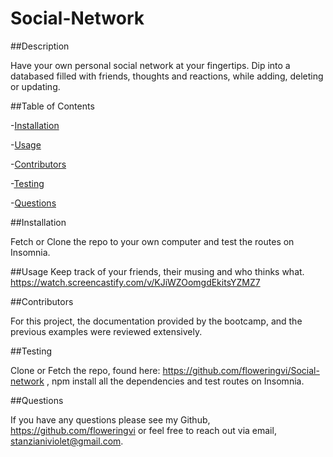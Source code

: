 # Social-Network
 
 ##Description

Have your own personal social network at your fingertips. Dip into a databased filled with friends, thoughts and reactions, while adding, deleting or updating.
  
  ##Table of Contents

 -[Installation](#installation)

 -[Usage](#usage) 

 -[Contributors](#contributors) 

 -[Testing](#testing)

 -[Questions](#questions)

  ##Installation 

Fetch or Clone the repo to your own computer and test the routes on Insomnia.

  ##Usage 
Keep track of your friends, their musing and who thinks what.
https://watch.screencastify.com/v/KJiWZOomgdEkitsYZMZ7 
 

  ##Contributors

For this project, the documentation provided by the bootcamp, and the previous examples were reviewed extensively.

   ##Testing 

 Clone or Fetch the repo, found here: https://github.com/floweringvi/Social-network , npm install all the dependencies and test routes on Insomnia.

   ##Questions 
   
   If you have any questions please see my Github, https://github.com/floweringvi or feel free to reach out via email, stanzianiviolet@gmail.com. 